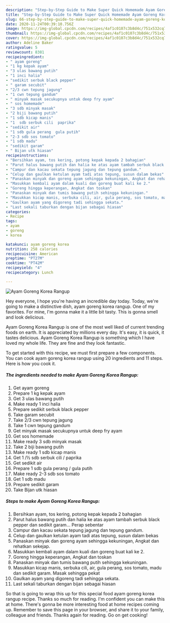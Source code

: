 ```yaml
---
description: "Step-by-Step Guide to Make Super Quick Homemade Ayam Goreng Korea Rangup"
title: "Step-by-Step Guide to Make Super Quick Homemade Ayam Goreng Korea Rangup"
slug: 66-step-by-step-guide-to-make-super-quick-homemade-ayam-goreng-korea-rangup
date: 2020-11-24T00:39:10.756Z
image: https://img-global.cpcdn.com/recipes/4af1c0107c3b8d4c/751x532cq70/ayam-goreng-korea-rangup-resipi-foto-utama.jpg
thumbnail: https://img-global.cpcdn.com/recipes/4af1c0107c3b8d4c/751x532cq70/ayam-goreng-korea-rangup-resipi-foto-utama.jpg
cover: https://img-global.cpcdn.com/recipes/4af1c0107c3b8d4c/751x532cq70/ayam-goreng-korea-rangup-resipi-foto-utama.jpg
author: Adeline Baker
ratingvalue: 5
reviewcount: 8381
recipeingredient:
- " ayam goreng"
- "1 kg kepak ayam"
- "3 ulas bawang putih"
- "1 inci halia"
- "sedikit serbuk black pepper"
- " garam secubit"
- "2/3 cwn tepung jagung"
- "1 cwn tepung gandum"
- " minyak masak secukupnya untuk deep fry ayam"
- " sos homemade"
- "3 sdb minyak masak"
- "2 biji bawang putih"
- "1 sdb kicap manis"
- "1  sdb serbuk cili  paprika"
- "sedikit air"
- "1 sdb gula perang  gula putih"
- "2-3 sdb sos tomato"
- "1 sdb madu"
- "sedikit garam"
- " Bijan utk hiasan"
recipeinstructions:
- "Bersihkan ayam, tos kering, potong kepak kepada 2 bahagian"
- "Parut halus bawang putih dan halia ke atas ayam tambah serbuk black pepper dan sedikit garam... Perap sebentar"
- "Campur dan kacau sekata tepung jagung dan tepung gandum."
- "Celup dan gaulkan ketulan ayam tadi atas tepung, susun dalam bekas"
- "Panaskan minyak dan goreng ayam sehingga kekuningan, Angkat dan rehatkan sekejap."
- "Masukkan kembali ayam dalam kuali dan goreng buat kali ke 2."
- "Goreng hingga keperangan, Angkat dan toskan"
- "Panaskan minyak dan tumis bawang putih sehingga kekuningan."
- "Masukkan kicap manis, serbuka cili, air, gula perang, sos tomato, madu dan sedikit garam. Masak sehingga pekat"
- "Gaulkan ayam yang digoreng tadi sehingga sekata."
- "Last sekali taburkan dengan bijan sebagai hiasan"
categories:
- Recipe
tags:
- ayam
- goreng
- korea

katakunci: ayam goreng korea 
nutrition: 258 calories
recipecuisine: American
preptime: "PT27M"
cooktime: "PT42M"
recipeyield: "4"
recipecategory: Lunch

---
```



![Ayam Goreng Korea Rangup](https://img-global.cpcdn.com/recipes/4af1c0107c3b8d4c/751x532cq70/ayam-goreng-korea-rangup-resipi-foto-utama.jpg)

Hey everyone, I hope you're having an incredible day today. Today, we're going to make a distinctive dish, ayam goreng korea rangup. One of my favorites. For mine, I'm gonna make it a little bit tasty. This is gonna smell and look delicious.

Ayam Goreng Korea Rangup is one of the most well liked of current trending foods on earth. It is appreciated by millions every day. It's easy, it is quick, it tastes delicious. Ayam Goreng Korea Rangup is something which I have loved my whole life. They are fine and they look fantastic.




To get started with this recipe, we must first prepare a few components. You can cook ayam goreng korea rangup using 20 ingredients and 11 steps. Here is how you cook it.

<!--inarticleads1-->

##### The ingredients needed to make Ayam Goreng Korea Rangup:

1. Get  ayam goreng
1. Prepare 1 kg kepak ayam
1. Get 3 ulas bawang putih
1. Make ready 1 inci halia
1. Prepare sedikit serbuk black pepper
1. Take  garam secubit
1. Take 2/3 cwn tepung jagung
1. Take 1 cwn tepung gandum
1. Get  minyak masak secukupnya untuk deep fry ayam
1. Get  sos homemade
1. Make ready 3 sdb minyak masak
1. Take 2 biji bawang putih
1. Make ready 1 sdb kicap manis
1. Get 1 /½ sdb serbuk cili / paprika
1. Get sedikit air
1. Prepare 1 sdb gula perang / gula putih
1. Make ready 2-3 sdb sos tomato
1. Get 1 sdb madu
1. Prepare sedikit garam
1. Take  Bijan utk hiasan




<!--inarticleads2-->

##### Steps to make Ayam Goreng Korea Rangup:

1. Bersihkan ayam, tos kering, potong kepak kepada 2 bahagian
1. Parut halus bawang putih dan halia ke atas ayam tambah serbuk black pepper dan sedikit garam... Perap sebentar
1. Campur dan kacau sekata tepung jagung dan tepung gandum.
1. Celup dan gaulkan ketulan ayam tadi atas tepung, susun dalam bekas
1. Panaskan minyak dan goreng ayam sehingga kekuningan, Angkat dan rehatkan sekejap.
1. Masukkan kembali ayam dalam kuali dan goreng buat kali ke 2.
1. Goreng hingga keperangan, Angkat dan toskan
1. Panaskan minyak dan tumis bawang putih sehingga kekuningan.
1. Masukkan kicap manis, serbuka cili, air, gula perang, sos tomato, madu dan sedikit garam. Masak sehingga pekat
1. Gaulkan ayam yang digoreng tadi sehingga sekata.
1. Last sekali taburkan dengan bijan sebagai hiasan




So that is going to wrap this up for this special food ayam goreng korea rangup recipe. Thanks so much for reading. I'm confident you can make this at home. There's gonna be more interesting food at home recipes coming up. Remember to save this page in your browser, and share it to your family, colleague and friends. Thanks again for reading. Go on get cooking!
